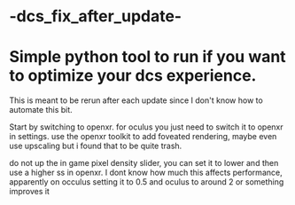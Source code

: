 # -dcs_fix_after_update-

# Simple python tool to run if you want to optimize your dcs experience.

This is meant to be rerun after each update since I don't know how to automate this bit.

Start by switching to openxr. 
for oculus you just need to switch it to openxr in settings.
use the openxr toolkit to add foveated rendering, maybe even use upscaling but i found that to be quite trash.

do not up the in game pixel density slider, you can set it to lower and then use a higher ss in openxr.
I dont know how much this affects performance, apparently on occulus setting it to 0.5 and oculus to around 2 or something improves it
